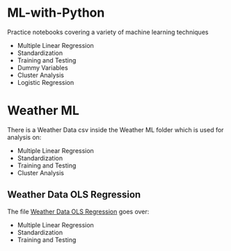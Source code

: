 # ML-with-Python
Practice notebooks covering a variety of machine learning techniques
- Multiple Linear Regression
- Standardization
- Training and Testing
- Dummy Variables
- Cluster Analysis
- Logistic Regression

# Weather ML
There is a Weather Data csv inside the Weather ML folder which is used for analysis on: 
- Multiple Linear Regression
- Standardization
- Training and Testing
- Cluster Analysis
## Weather Data OLS Regression 
The file [Weather Data OLS Regression](/Weather-MLR/Weather-Data-OLS-Regression.ipynb) goes over:
- Multiple Linear Regression
- Standardization
- Training and Testing
